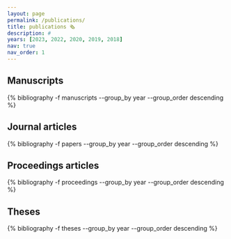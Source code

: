 ```yaml
---
layout: page
permalink: /publications/
title: publications 🗞️
description: #
years: [2023, 2022, 2020, 2019, 2018]
nav: true
nav_order: 1
---
```

<!-- _pages/publications.md -->
<div class="publications">

<h2 class="year">Manuscripts</h2>
{% bibliography -f manuscripts --group_by year --group_order descending %}

<h2 class="year">Journal articles</h2>
{% bibliography -f papers --group_by year --group_order descending %}

<h2 class="year">Proceedings articles</h2>
{% bibliography -f proceedings --group_by year --group_order descending %}

<h2 class="year">Theses</h2>
{% bibliography -f theses --group_by year --group_order descending %}
</div>